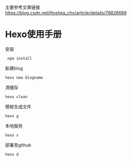 主要参考文章链接
https://blog.csdn.net/Hoshea_chx/article/details/78826689

# Hexo使用手册
安装
```
 npm install
 ```
新建blog
```
hexo new blogname
```
清缓存
```
hexo clean
```
模板生成文件
```
hexo g
``` 
本地服务
```
hexo s
``` 
部署至github

```
hexo d
```
